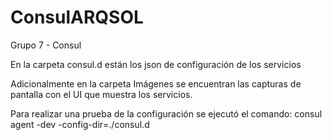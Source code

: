 # ConsulARQSOL
Grupo 7 - Consul

En la carpeta consul.d están los json de configuración de los servicios

Adicionalmente en la carpeta Imágenes se encuentran las capturas de pantalla con el UI que muestra los servicios.

Para realizar una prueba de la configuración se ejecutó el comando: consul agent -dev -config-dir=./consul.d